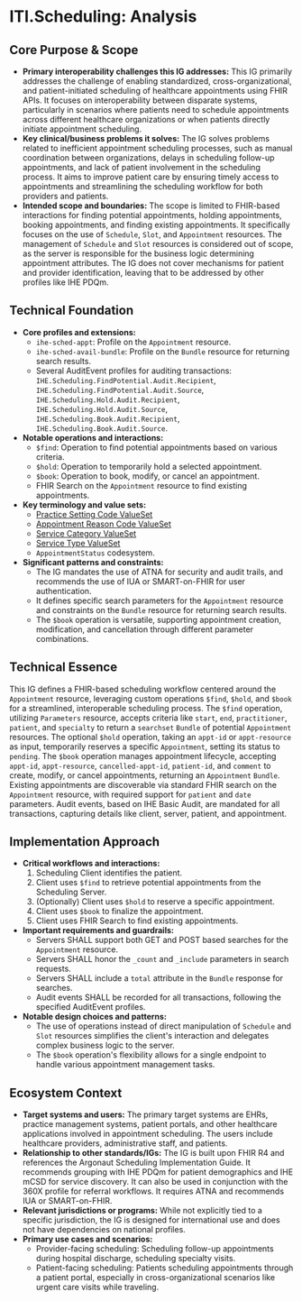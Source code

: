 # ITI.Scheduling: Analysis

## Core Purpose & Scope

-   **Primary interoperability challenges this IG addresses:** This IG primarily addresses the challenge of enabling standardized, cross-organizational, and patient-initiated scheduling of healthcare appointments using FHIR APIs. It focuses on interoperability between disparate systems, particularly in scenarios where patients need to schedule appointments across different healthcare organizations or when patients directly initiate appointment scheduling.
-   **Key clinical/business problems it solves:** The IG solves problems related to inefficient appointment scheduling processes, such as manual coordination between organizations, delays in scheduling follow-up appointments, and lack of patient involvement in the scheduling process. It aims to improve patient care by ensuring timely access to appointments and streamlining the scheduling workflow for both providers and patients.
-   **Intended scope and boundaries:** The scope is limited to FHIR-based interactions for finding potential appointments, holding appointments, booking appointments, and finding existing appointments. It specifically focuses on the use of `Schedule`, `Slot`, and `Appointment` resources. The management of `Schedule` and `Slot` resources is considered out of scope, as the server is responsible for the business logic determining appointment attributes. The IG does not cover mechanisms for patient and provider identification, leaving that to be addressed by other profiles like IHE PDQm.

## Technical Foundation

-   **Core profiles and extensions:**
    -   `ihe-sched-appt`: Profile on the `Appointment` resource.
    -   `ihe-sched-avail-bundle`: Profile on the `Bundle` resource for returning search results.
    -   Several AuditEvent profiles for auditing transactions: `IHE.Scheduling.FindPotential.Audit.Recipient`, `IHE.Scheduling.FindPotential.Audit.Source`, `IHE.Scheduling.Hold.Audit.Recipient`, `IHE.Scheduling.Hold.Audit.Source`, `IHE.Scheduling.Book.Audit.Recipient`, `IHE.Scheduling.Book.Audit.Source`.
-   **Notable operations and interactions:**
    -   `$find`: Operation to find potential appointments based on various criteria.
    -   `$hold`: Operation to temporarily hold a selected appointment.
    -   `$book`: Operation to book, modify, or cancel an appointment.
    -   FHIR Search on the `Appointment` resource to find existing appointments.
-   **Key terminology and value sets:**
    -   [Practice Setting Code ValueSet](https://hl7.org/fhir/R4/valueset-c80-practice-codes.html)
    -   [Appointment Reason Code ValueSet](https://hl7.org/fhir/R4/v2/0276/index.html)
    -   [Service Category ValueSet](https://hl7.org/fhir/R4/valueset-service-category.html)
    -   [Service Type ValueSet](https://hl7.org/fhir/R4/valueset-service-type.html)
    -   `AppointmentStatus` codesystem.
-   **Significant patterns and constraints:**
    -   The IG mandates the use of ATNA for security and audit trails, and recommends the use of IUA or SMART-on-FHIR for user authentication.
    -   It defines specific search parameters for the `Appointment` resource and constraints on the `Bundle` resource for returning search results.
    -   The `$book` operation is versatile, supporting appointment creation, modification, and cancellation through different parameter combinations.

## Technical Essence

This IG defines a FHIR-based scheduling workflow centered around the `Appointment` resource, leveraging custom operations `$find`, `$hold`, and `$book` for a streamlined, interoperable scheduling process. The `$find` operation, utilizing `Parameters` resource, accepts criteria like `start`, `end`, `practitioner`, `patient`, and `specialty` to return a `searchset` `Bundle` of potential `Appointment` resources. The optional `$hold` operation, taking an `appt-id` or `appt-resource` as input, temporarily reserves a specific `Appointment`, setting its status to `pending`. The `$book` operation manages appointment lifecycle, accepting `appt-id`, `appt-resource`, `cancelled-appt-id`, `patient-id`, and `comment` to create, modify, or cancel appointments, returning an `Appointment` `Bundle`.  Existing appointments are discoverable via standard FHIR search on the `Appointment` resource, with required support for `patient` and `date` parameters. Audit events, based on IHE Basic Audit, are mandated for all transactions, capturing details like client, server, patient, and appointment.

## Implementation Approach

-   **Critical workflows and interactions:**
    1.  Scheduling Client identifies the patient.
    2.  Client uses `$find` to retrieve potential appointments from the Scheduling Server.
    3.  (Optionally) Client uses `$hold` to reserve a specific appointment.
    4.  Client uses `$book` to finalize the appointment.
    5.  Client uses FHIR Search to find existing appointments.
-   **Important requirements and guardrails:**
    -   Servers SHALL support both GET and POST based searches for the `Appointment` resource.
    -   Servers SHALL honor the `_count` and `_include` parameters in search requests.
    -   Servers SHALL include a `total` attribute in the `Bundle` response for searches.
    -   Audit events SHALL be recorded for all transactions, following the specified AuditEvent profiles.
-   **Notable design choices and patterns:**
    -   The use of operations instead of direct manipulation of `Schedule` and `Slot` resources simplifies the client's interaction and delegates complex business logic to the server.
    -   The `$book` operation's flexibility allows for a single endpoint to handle various appointment management tasks.

## Ecosystem Context

-   **Target systems and users:** The primary target systems are EHRs, practice management systems, patient portals, and other healthcare applications involved in appointment scheduling. The users include healthcare providers, administrative staff, and patients.
-   **Relationship to other standards/IGs:** The IG is built upon FHIR R4 and references the Argonaut Scheduling Implementation Guide. It recommends grouping with IHE PDQm for patient demographics and IHE mCSD for service discovery. It can also be used in conjunction with the 360X profile for referral workflows. It requires ATNA and recommends IUA or SMART-on-FHIR.
-   **Relevant jurisdictions or programs:** While not explicitly tied to a specific jurisdiction, the IG is designed for international use and does not have dependencies on national profiles.
-   **Primary use cases and scenarios:**
    -   Provider-facing scheduling: Scheduling follow-up appointments during hospital discharge, scheduling specialty visits.
    -   Patient-facing scheduling: Patients scheduling appointments through a patient portal, especially in cross-organizational scenarios like urgent care visits while traveling.
